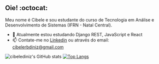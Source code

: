 ## Oie! :octocat:
Meu nome é Cibele e sou estudante do curso de Tecnologia em Análise e Desenvolvimento de Sistemas (IFRN - Natal Central).

- 🌱 Atualmente estou estudando Django REST, JavaScript e React
- 📫 Contate-me no [Linkedin](https://www.linkedin.com/in/cibelediniz/) ou através do email: cibelerbdiniz@gmail.com

![cibelediniz's GitHub stats](https://github-readme-stats.vercel.app/api?username=cibelediniz&show_icons=true&theme=cobalt)
[![Top Langs](https://github-readme-stats.vercel.app/api/top-langs/?username=cibelediniz&layout=donut&theme=cobalt)](https://github.com/cibelediniz/github-readme-stats)
